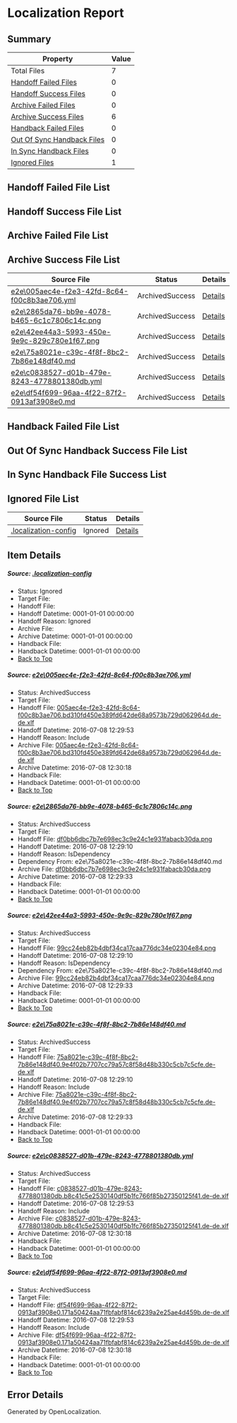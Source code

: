 # <a name='report-top'></a> Localization Report

## Summary
 Property | Value 
 -------- | ----- 
 Total Files | 7
[ Handoff Failed Files ](#handoff-failed-list)| 0
[ Handoff Success Files ](#handoff-success-list)| 0
[ Archive Failed Files ](#archive-failed-list)| 0
[ Archive Success Files ](#archive-success-list)| 6
[ Handback Failed Files ](#handback-failed-list)| 0
[ Out Of Sync Handback Files ](#outofsync-handback-success-list)| 0
[ In Sync Handback Files ](#insync-handback-success-list)| 0
[ Ignored Files ](#ignored-list)| 1

## <a name='handoff-failed-list'></a> Handoff Failed File List

## <a name='handoff-success-list'></a> Handoff Success File List

## <a name='archive-failed-list'></a> Archive Failed File List

## <a name='archive-success-list'></a> Archive Success File List
 Source File | Status | Details 
 ----------- | ------ | ------- 
 [e2e\005aec4e-f2e3-42fd-8c64-f00c8b3ae706.yml](https://github.com/OpenLocalizationTestOrg/oltest/blob/75fb004d033610cfa9f34aee5518796422e44e9d/e2e/005aec4e-f2e3-42fd-8c64-f00c8b3ae706.yml) | ArchivedSuccess | [Details](#093efa2df94761bb0ab2ef80827613232634e61f1)
 [e2e\2865da76-bb9e-4078-b465-6c1c7806c14c.png](https://github.com/OpenLocalizationTestOrg/oltest/blob/a53504eb10eb0472821b0ff57e639fc0e570fe65/e2e/2865da76-bb9e-4078-b465-6c1c7806c14c.png) | ArchivedSuccess | [Details](#df0bb6dbc7b7e698ec3c9e24c1e931fabacb30da2)
 [e2e\42ee44a3-5993-450e-9e9c-829c780e1f67.png](https://github.com/OpenLocalizationTestOrg/oltest/blob/a53504eb10eb0472821b0ff57e639fc0e570fe65/e2e/42ee44a3-5993-450e-9e9c-829c780e1f67.png) | ArchivedSuccess | [Details](#99cc24eb82b4dbf34ca17caa776dc34e02304e843)
 [e2e\75a8021e-c39c-4f8f-8bc2-7b86e148df40.md](https://github.com/OpenLocalizationTestOrg/oltest/blob/a53504eb10eb0472821b0ff57e639fc0e570fe65/e2e/75a8021e-c39c-4f8f-8bc2-7b86e148df40.md) | ArchivedSuccess | [Details](#6ee20b20421dd53440bf2e83142c53bef9f3fe6f4)
 [e2e\c0838527-d01b-479e-8243-4778801380db.yml](https://github.com/OpenLocalizationTestOrg/oltest/blob/75fb004d033610cfa9f34aee5518796422e44e9d/e2e/c0838527-d01b-479e-8243-4778801380db.yml) | ArchivedSuccess | [Details](#44e54b715a41a210f24bd508b09d8b72b4ff089c5)
 [e2e\df54f699-96aa-4f22-87f2-0913af3908e0.md](https://github.com/OpenLocalizationTestOrg/oltest/blob/75fb004d033610cfa9f34aee5518796422e44e9d/e2e/df54f699-96aa-4f22-87f2-0913af3908e0.md) | ArchivedSuccess | [Details](#7d70d55ce233338110d81fcfb6379f72e86b70f76)

## <a name='handback-failed-list'></a> Handback Failed File List

## <a name='outofsync-handback-success-list'></a> Out Of Sync Handback Success File List

## <a name='insync-handback-success-list'></a> In Sync Handback File Success List

## <a name='ignored-list'></a> Ignored File List
 Source File | Status | Details 
 ----------- | ------ | ------- 
 [.localization-config](https://github.com/OpenLocalizationTestOrg/oltest/blob/75fb004d033610cfa9f34aee5518796422e44e9d/.localization-config) | Ignored | [Details](#3d4f252ac210baf56311d7e97dcc2db10974dbd20)

## Item Details
##### <a name='3d4f252ac210baf56311d7e97dcc2db10974dbd20'></a> Source: [.localization-config](https://github.com/OpenLocalizationTestOrg/oltest/blob/75fb004d033610cfa9f34aee5518796422e44e9d/.localization-config)
* Status: Ignored
* Target File: 
* Handoff File: 
* Handoff Datetime: 0001-01-01 00:00:00
* Handoff Reason: Ignored
* Archive File: 
* Archive Datetime: 0001-01-01 00:00:00
* Handback File: 
* Handback Datetime: 0001-01-01 00:00:00
* [Back to Top](#report-top)

##### <a name='093efa2df94761bb0ab2ef80827613232634e61f1'></a> Source: [e2e\005aec4e-f2e3-42fd-8c64-f00c8b3ae706.yml](https://github.com/OpenLocalizationTestOrg/oltest/blob/75fb004d033610cfa9f34aee5518796422e44e9d/e2e/005aec4e-f2e3-42fd-8c64-f00c8b3ae706.yml)
* Status: ArchivedSuccess
* Target File: 
* Handoff File: [005aec4e-f2e3-42fd-8c64-f00c8b3ae706.bd310fd450e389fd642de68a9573b729d062964d.de-de.xlf](https://github.com/OpenLocalizationTestOrg/olhandoff-e2e/blob/f1111ea7e3fdeb032bd1fb9e5d3fbc5cef26098a/ol-handoff/OpenLocalizationTestOrg/oltest-dede-fly/ci/ht/005aec4e-f2e3-42fd-8c64-f00c8b3ae706.bd310fd450e389fd642de68a9573b729d062964d.de-de.xlf)
* Handoff Datetime: 2016-07-08 12:29:53
* Handoff Reason: Include
* Archive File: [005aec4e-f2e3-42fd-8c64-f00c8b3ae706.bd310fd450e389fd642de68a9573b729d062964d.de-de.xlf](https://github.com/OpenLocalizationTestOrg/olhandoff-e2e/blob/f23a0df3ac9c69f1c2f8f895ce81142211b9b6f3/ol-archive/OpenLocalizationTestOrg/oltest-dede-fly/ci/ht/005aec4e-f2e3-42fd-8c64-f00c8b3ae706.bd310fd450e389fd642de68a9573b729d062964d.de-de.xlf)
* Archive Datetime: 2016-07-08 12:30:18
* Handback File: 
* Handback Datetime: 0001-01-01 00:00:00
* [Back to Top](#report-top)

##### <a name='df0bb6dbc7b7e698ec3c9e24c1e931fabacb30da2'></a> Source: [e2e\2865da76-bb9e-4078-b465-6c1c7806c14c.png](https://github.com/OpenLocalizationTestOrg/oltest/blob/a53504eb10eb0472821b0ff57e639fc0e570fe65/e2e/2865da76-bb9e-4078-b465-6c1c7806c14c.png)
* Status: ArchivedSuccess
* Target File: 
* Handoff File: [df0bb6dbc7b7e698ec3c9e24c1e931fabacb30da.png](https://github.com/OpenLocalizationTestOrg/olhandoff-e2e/blob/b409830879a8ea5b169937cc3410d86ba426ef27/ol-handoff/OpenLocalizationTestOrg/oltest-dede-fly/ci/ht/df0bb6dbc7b7e698ec3c9e24c1e931fabacb30da.png)
* Handoff Datetime: 2016-07-08 12:29:10
* Handoff Reason: IsDependency
* Dependency From: e2e\75a8021e-c39c-4f8f-8bc2-7b86e148df40.md
* Archive File: [df0bb6dbc7b7e698ec3c9e24c1e931fabacb30da.png](https://github.com/OpenLocalizationTestOrg/olhandoff-e2e/blob/e52d33210457b6a8fe1cd6fb5e47f34e57af2f43/ol-archive/OpenLocalizationTestOrg/oltest-dede-fly/ci/ht/df0bb6dbc7b7e698ec3c9e24c1e931fabacb30da.png)
* Archive Datetime: 2016-07-08 12:29:33
* Handback File: 
* Handback Datetime: 0001-01-01 00:00:00
* [Back to Top](#report-top)

##### <a name='99cc24eb82b4dbf34ca17caa776dc34e02304e843'></a> Source: [e2e\42ee44a3-5993-450e-9e9c-829c780e1f67.png](https://github.com/OpenLocalizationTestOrg/oltest/blob/a53504eb10eb0472821b0ff57e639fc0e570fe65/e2e/42ee44a3-5993-450e-9e9c-829c780e1f67.png)
* Status: ArchivedSuccess
* Target File: 
* Handoff File: [99cc24eb82b4dbf34ca17caa776dc34e02304e84.png](https://github.com/OpenLocalizationTestOrg/olhandoff-e2e/blob/b409830879a8ea5b169937cc3410d86ba426ef27/ol-handoff/OpenLocalizationTestOrg/oltest-dede-fly/ci/ht/99cc24eb82b4dbf34ca17caa776dc34e02304e84.png)
* Handoff Datetime: 2016-07-08 12:29:10
* Handoff Reason: IsDependency
* Dependency From: e2e\75a8021e-c39c-4f8f-8bc2-7b86e148df40.md
* Archive File: [99cc24eb82b4dbf34ca17caa776dc34e02304e84.png](https://github.com/OpenLocalizationTestOrg/olhandoff-e2e/blob/e52d33210457b6a8fe1cd6fb5e47f34e57af2f43/ol-archive/OpenLocalizationTestOrg/oltest-dede-fly/ci/ht/99cc24eb82b4dbf34ca17caa776dc34e02304e84.png)
* Archive Datetime: 2016-07-08 12:29:33
* Handback File: 
* Handback Datetime: 0001-01-01 00:00:00
* [Back to Top](#report-top)

##### <a name='6ee20b20421dd53440bf2e83142c53bef9f3fe6f4'></a> Source: [e2e\75a8021e-c39c-4f8f-8bc2-7b86e148df40.md](https://github.com/OpenLocalizationTestOrg/oltest/blob/a53504eb10eb0472821b0ff57e639fc0e570fe65/e2e/75a8021e-c39c-4f8f-8bc2-7b86e148df40.md)
* Status: ArchivedSuccess
* Target File: 
* Handoff File: [75a8021e-c39c-4f8f-8bc2-7b86e148df40.9e4f02b7707cc79a57c8f58d48b330c5cb7c5cfe.de-de.xlf](https://github.com/OpenLocalizationTestOrg/olhandoff-e2e/blob/b409830879a8ea5b169937cc3410d86ba426ef27/ol-handoff/OpenLocalizationTestOrg/oltest-dede-fly/ci/ht/75a8021e-c39c-4f8f-8bc2-7b86e148df40.9e4f02b7707cc79a57c8f58d48b330c5cb7c5cfe.de-de.xlf)
* Handoff Datetime: 2016-07-08 12:29:10
* Handoff Reason: Include
* Archive File: [75a8021e-c39c-4f8f-8bc2-7b86e148df40.9e4f02b7707cc79a57c8f58d48b330c5cb7c5cfe.de-de.xlf](https://github.com/OpenLocalizationTestOrg/olhandoff-e2e/blob/e52d33210457b6a8fe1cd6fb5e47f34e57af2f43/ol-archive/OpenLocalizationTestOrg/oltest-dede-fly/ci/ht/75a8021e-c39c-4f8f-8bc2-7b86e148df40.9e4f02b7707cc79a57c8f58d48b330c5cb7c5cfe.de-de.xlf)
* Archive Datetime: 2016-07-08 12:29:33
* Handback File: 
* Handback Datetime: 0001-01-01 00:00:00
* [Back to Top](#report-top)

##### <a name='44e54b715a41a210f24bd508b09d8b72b4ff089c5'></a> Source: [e2e\c0838527-d01b-479e-8243-4778801380db.yml](https://github.com/OpenLocalizationTestOrg/oltest/blob/75fb004d033610cfa9f34aee5518796422e44e9d/e2e/c0838527-d01b-479e-8243-4778801380db.yml)
* Status: ArchivedSuccess
* Target File: 
* Handoff File: [c0838527-d01b-479e-8243-4778801380db.b8c41c5e2530140df5b1fc766f85b27350125f41.de-de.xlf](https://github.com/OpenLocalizationTestOrg/olhandoff-e2e/blob/f1111ea7e3fdeb032bd1fb9e5d3fbc5cef26098a/ol-handoff/OpenLocalizationTestOrg/oltest-dede-fly/ci/ht/c0838527-d01b-479e-8243-4778801380db.b8c41c5e2530140df5b1fc766f85b27350125f41.de-de.xlf)
* Handoff Datetime: 2016-07-08 12:29:53
* Handoff Reason: Include
* Archive File: [c0838527-d01b-479e-8243-4778801380db.b8c41c5e2530140df5b1fc766f85b27350125f41.de-de.xlf](https://github.com/OpenLocalizationTestOrg/olhandoff-e2e/blob/f23a0df3ac9c69f1c2f8f895ce81142211b9b6f3/ol-archive/OpenLocalizationTestOrg/oltest-dede-fly/ci/ht/c0838527-d01b-479e-8243-4778801380db.b8c41c5e2530140df5b1fc766f85b27350125f41.de-de.xlf)
* Archive Datetime: 2016-07-08 12:30:18
* Handback File: 
* Handback Datetime: 0001-01-01 00:00:00
* [Back to Top](#report-top)

##### <a name='7d70d55ce233338110d81fcfb6379f72e86b70f76'></a> Source: [e2e\df54f699-96aa-4f22-87f2-0913af3908e0.md](https://github.com/OpenLocalizationTestOrg/oltest/blob/75fb004d033610cfa9f34aee5518796422e44e9d/e2e/df54f699-96aa-4f22-87f2-0913af3908e0.md)
* Status: ArchivedSuccess
* Target File: 
* Handoff File: [df54f699-96aa-4f22-87f2-0913af3908e0.171a50424aa71fbfabf814c6239a2e25ae4d459b.de-de.xlf](https://github.com/OpenLocalizationTestOrg/olhandoff-e2e/blob/f1111ea7e3fdeb032bd1fb9e5d3fbc5cef26098a/ol-handoff/OpenLocalizationTestOrg/oltest-dede-fly/ci/ht/df54f699-96aa-4f22-87f2-0913af3908e0.171a50424aa71fbfabf814c6239a2e25ae4d459b.de-de.xlf)
* Handoff Datetime: 2016-07-08 12:29:53
* Handoff Reason: Include
* Archive File: [df54f699-96aa-4f22-87f2-0913af3908e0.171a50424aa71fbfabf814c6239a2e25ae4d459b.de-de.xlf](https://github.com/OpenLocalizationTestOrg/olhandoff-e2e/blob/f23a0df3ac9c69f1c2f8f895ce81142211b9b6f3/ol-archive/OpenLocalizationTestOrg/oltest-dede-fly/ci/ht/df54f699-96aa-4f22-87f2-0913af3908e0.171a50424aa71fbfabf814c6239a2e25ae4d459b.de-de.xlf)
* Archive Datetime: 2016-07-08 12:30:18
* Handback File: 
* Handback Datetime: 0001-01-01 00:00:00
* [Back to Top](#report-top)


## Error Details

Generated by OpenLocalization.
